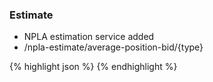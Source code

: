 ### Estimate
  * NPLA estimation service added
  * /npla-estimate/average-position-bid/{type}
  
{% highlight json %}
{% endhighlight %}

